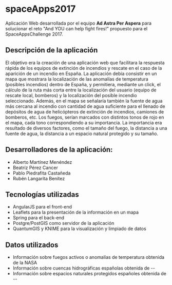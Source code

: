 # spaceApps2017

Aplicación Web desarrollada por el equipo **Ad Astra Per Aspera** para solucionar el reto "And YOU can help fight fires!" propuesto para el SpaceAppsChallenge 2017.

## Descripción de la aplicación
El objetivo era la creación de una aplicación web que facilitara la respuesta rápida de los equipos de extinción de incendios y rescate en el caso de la aparición de un incendio en España.
La aplicación debía consistir en un mapa que mostrara la localización de las anomalías de temperatura (posibles incendios) dentro de España, y permitiera, mediante un click, el cálculo de la ruta más corta entre la localización del usuario (equipo de rescate local, bomberos) y la localización del posible incendio seleccionado.
Además, en el mapa se señalaría también la fuente de agua más cercana al incendio con cantidad de agua suficiente para el llenado de depósitos de agua de helicópteros de extinción de incendios, camiones de bomberos, etc.
Los fuegos, serían marcados con distintos tonos de rojo en el mapa, cada tono correspondiendo a su importancia. La importancia era resultado de diversos factores, como el tamaño del fuego, la distancia a una fuente de agua, la distancia a un espacio natural protegido y su tamaño.

## Desarrolladores de la aplicación:
  - Alberto Martínez Menéndez
  - Beatríz Pérez Cancer
  - Pablo Piedrafita Castañeda
  - Rubén Langarita Benítez
  
## Tecnologías utilizadas
  - AngularJS para el front-end
  - Leaflets para la presentación de la información en un mapa
  - Spring para el back-end
  - Postgre/PostGIS como servidor de la aplicación
  - QuantumGIS y KNIME para la visualización y limpiado de datos
 
## Datos utilizados
  - Información sobre fuegos activos o anomalías de temperatura obtenida de la NASA
  - Información sobre cuencas hidrográficas españolas obtenida de --
  - Información sobre espacios naturales protegidos españoles obtenida de --
